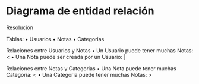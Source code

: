 # Diagrama de entidad relación

Resolución

Tablas:
    •	Usuarios
    •	Notas
    •	Categorias

Relaciones entre Usuarios y Notas
    •	Un Usuario puede tener muchas Notas: <
    •	Una Nota puede ser creada por un Usuario: |

Relaciones entre Notas y Categorias
    •	Una Nota puede tener muchas Categoria: <
    •	Una Categoria puede tener muchas Notas: >
